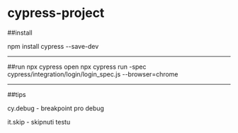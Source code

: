 # cypress-project


##install

npm install cypress --save-dev

---------------------------

##run
npx cypress open
npx cypress run -spec cypress/integration/login/login_spec.js --browser=chrome


---------------------------
##tips


cy.debug - breakpoint pro debug

it.skip - skipnuti testu